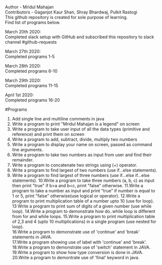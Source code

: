 ﻿Author - Mridul Mahajan   
Contributors - Gaganjot Kaur Shan, Shray Bhardwaj, Pulkit Rastogi   
This github repository is created for sole purpose of learning.  
Find list of programs below.      

March 20th 2020:   
Completed slack setup with GitHub and subscribed this repository to slack channel #github-requests   
   
March 27th 2020:   
Completed programs 1-5   
   
March 28th 2020:   
Completed programs 6-10   
   
March 29th 2020:   
Completed programs 11-15   
   
April 1st 2020:   
Completed programs 16-20   
   
#Programs   
1. Add single line and multiline comments in java
2. Write a program to print "Mridul Mahajan is a legend" on screen
3. Write a program to take user input of all the data types (primitive and reference) and print them on screen
4. Write a program to add, subtract, divide, multiply two numbers
5. Write a program to display your name on screen, passed as command line arguments.
6. Write a program to take two numbers as input from user and find their remainder.
7. Write a program to concatenate two strings using (+) operator.
8. Write a program to find largest of two numbers (use if...else statements).
9. Write a program to find largest of three numbers (use if...else if...else statements).
10.Write a program to take three numbers (a, b, c) as input then print "true" if b>a and b<c, print "false" otherwise.
11.Write a program to take a number as input and print "true" if number is equal to 1 or 5, print "false" otherwise(use logical or operator).
12.Write a program to print multiplication table of a number upto 10 (use for loop).
13 Write a program to print sum of digits of a given number (use while loop).
14.Write a program to demonstrate how do..while loop is different from for and while loops.
15.Write a program to print multiplication table of 2,3 and 4 (upto 10 multiplications) in a single program (use nested for loop).   
16.Write a program to demonstrate use of 'continue' and 'break' statements in JAVA.   
17.Write a program showing use of label with 'continue' and 'break'.   
18.Write a program to demonstrate use of 'switch' statement in JAVA.   
19.Write a program to show how type conversion is done in JAVA.   
20.Write a program to demontrate use of 'final' keyword in java.   
